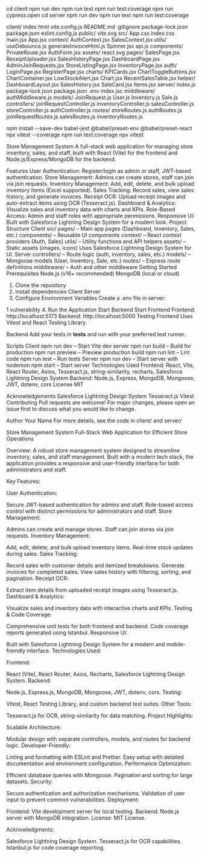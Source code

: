 cd client
npm run dev
npm run test
npm run test:coverage
npm run cypress:open
cd server
npm run dev
npm run test
npm run test:coverage

client/
    index.html
    vite.config.js
    README.md
    .gitignore
    package-lock.json
    package.json
    eslint.config.js
    public/
        vite.svg
    src/
        App.css
        index.css
        main.jsx
        App.jsx
        context/
            AuthContext.jsx
            SalesContext.jsx
        utils/
            useDebounce.js
            generateInvoiceHtml.js
            Spinner.jsx
            api.js
        components/
            PrivateRoute.jsx
            AuthForm.jsx
        assets/
            react.svg
        pages/
            SalesPage.jsx
            ReceiptUploader.jsx
            SalesHistoryPage.jsx
            DashboardPage.jsx
            AdminJoinRequests.jsx
            StoreListingPage.jsx
            InventoryPage.jsx
            auth/
                LoginPage.jsx
                RegisterPage.jsx
            charts/
                KPICards.jsx
                ChartToggleButtons.jsx
                ChartContainer.jsx
                LowStockAlert.jsx
                Chart.jsx
                RecentSalesTable.jsx
            helper/
                DashboardLayout.jsx
                SalesHistory.jsx
                SaleCard.jsx
                Items.jsx
server/
    index.js
    package-lock.json
    package.json
    .env
    index.jsc
    middleware/
        authMiddleware.js
    models/
        JoinRequest.js
        User.js
        Inventory.js
        Sale.js
    controllers/
        joinRequestController.js
        inventoryController.js
        salesController.js
        storeController.js
        authController.js
    routes/
        storeRoutes.js
        authRoutes.js
        joinRequestRoutes.js
        salesRoutes.js
        inventoryRoutes.js

 npm install --save-dev babel-jest @babel/preset-env @babel/preset-react
 npx vitest --coverage
 npm run test:coverage
 npx vitest

Store Management System
A full-stack web application for managing store inventory, sales, and staff, built with React (Vite) for the frontend and Node.js/Express/MongoDB for the backend.

Features
User Authentication: Register/login as admin or staff, JWT-based authentication.
Store Management: Admins can create stores, staff can join via join requests.
Inventory Management: Add, edit, delete, and bulk upload inventory items (Excel supported).
Sales Tracking: Record sales, view sales history, and generate invoices.
Receipt OCR: Upload receipt images and auto-extract items using OCR (Tesseract.js).
Dashboard & Analytics: Visualize sales and inventory data with charts and KPIs.
Role-Based Access: Admin and staff roles with appropriate permissions.
Responsive UI: Built with Salesforce Lightning Design System for a modern look.
Project Structure
Client
src/
pages/ – Main app pages (Dashboard, Inventory, Sales, etc.)
components/ – Reusable UI components
context/ – React context providers (Auth, Sales)
utils/ – Utility functions and API helpers
assets/ – Static assets (images, icons)
Uses Salesforce Lightning Design System for UI.
Server
controllers/ – Route logic (auth, inventory, sales, etc.)
models/ – Mongoose models (User, Inventory, Sale, etc.)
routes/ – Express route definitions
middleware/ – Auth and other middleware
Getting Started
Prerequisites
Node.js (v16+ recommended)
MongoDB (local or cloud)
1. Clone the repository
2. Install dependencies
Client
Server
3. Configure Environment Variables
Create a .env file in server:

1 vulnerability
4. Run the Application
Start Backend
Start Frontend
Frontend: http://localhost:5173
Backend: http://localhost:5000
Testing
Frontend
Uses Vitest and React Testing Library.

Backend
Add your tests in __tests__ and run with your preferred test runner.

Scripts
Client
npm run dev – Start Vite dev server
npm run build – Build for production
npm run preview – Preview production build
npm run lint – Lint code
npm run test – Run tests
Server
npm run dev – Start server with nodemon
npm start – Start server
Technologies Used
Frontend: React, Vite, React Router, Axios, Tesseract.js, string-similarity, recharts, Salesforce Lightning Design System
Backend: Node.js, Express, MongoDB, Mongoose, JWT, dotenv, cors
License
MIT

Acknowledgements
Salesforce Lightning Design System
Tesseract.js
Vitest
Contributing
Pull requests are welcome! For major changes, please open an issue first to discuss what you would like to change.

Author
Your Name
For more details, see the code in client/ and server/

Store Management System
Full-Stack Web Application for Efficient Store Operations

Overview:
A robust store management system designed to streamline inventory, sales, and staff management. Built with a modern tech stack, the application provides a responsive and user-friendly interface for both administrators and staff.

Key Features:

User Authentication:

Secure JWT-based authentication for admins and staff.
Role-based access control with distinct permissions for administrators and staff.
Store Management:

Admins can create and manage stores.
Staff can join stores via join requests.
Inventory Management:

Add, edit, delete, and bulk upload inventory items.
Real-time stock updates during sales.
Sales Tracking:

Record sales with customer details and itemized breakdowns.
Generate invoices for completed sales.
View sales history with filtering, sorting, and pagination.
Receipt OCR:

Extract item details from uploaded receipt images using Tesseract.js.
Dashboard & Analytics:

Visualize sales and inventory data with interactive charts and KPIs.
Testing & Code Coverage:

Comprehensive unit tests for both frontend and backend.
Code coverage reports generated using Istanbul.
Responsive UI:

Built with Salesforce Lightning Design System for a modern and mobile-friendly interface.
Technologies Used:

Frontend:

React (Vite), React Router, Axios, Recharts, Salesforce Lightning Design System.
Backend:

Node.js, Express.js, MongoDB, Mongoose, JWT, dotenv, cors.
Testing:

Vitest, React Testing Library, and custom backend test suites.
Other Tools:

Tesseract.js for OCR, string-similarity for data matching.
Project Highlights:

Scalable Architecture:

Modular design with separate controllers, models, and routes for backend logic.
Developer-Friendly:

Linting and formatting with ESLint and Prettier.
Easy setup with detailed documentation and environment configuration.
Performance Optimization:

Efficient database queries with Mongoose.
Pagination and sorting for large datasets.
Security:

Secure authentication and authorization mechanisms.
Validation of user input to prevent common vulnerabilities.
Deployment:

Frontend: Vite development server for local testing.
Backend: Node.js server with MongoDB integration.
License:
MIT License.

Acknowledgments:

Salesforce Lightning Design System.
Tesseract.js for OCR capabilities.
Istanbul.js for code coverage reporting.